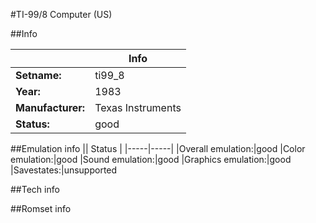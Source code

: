 #TI-99/8 Computer (US)

##Info

||Info|
|-----|-----|
|**Setname:**|ti99_8
|**Year:**|1983
|**Manufacturer:**|Texas Instruments
|**Status:**|good

##Emulation info
|| Status |
|-----|-----|
|Overall emulation:|good
|Color emulation:|good
|Sound emulation:|good
|Graphics emulation:|good
|Savestates:|unsupported

##Tech info

##Romset info

<!--- START OF EDITED COMMENT DO NOT TOUCH TEXT ABOVE-->
